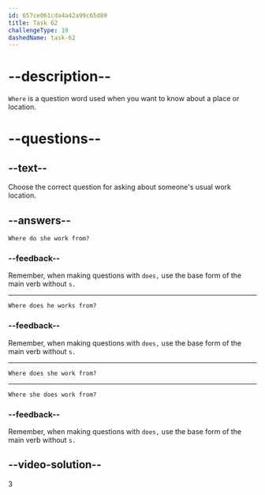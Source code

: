 ```yaml
---
id: 657ce061cda4a42a99c65d89
title: Task 62
challengeType: 19
dashedName: task-62
---
```


# --description--

`Where` is a question word used when you want to know about a place or location.

# --questions--

## --text--

Choose the correct question for asking about someone's usual work location.

## --answers--

`Where do she work from?`

### --feedback--

Remember, when making questions with `does,` use the base form of the main verb without `s.`

---

`Where does he works from?`

### --feedback--

Remember, when making questions with `does,` use the base form of the main verb without `s.`

---

`Where does she work from?`

---

`Where she does work from?`

### --feedback--

Remember, when making questions with `does,` use the base form of the main verb without `s.`

## --video-solution--

3
